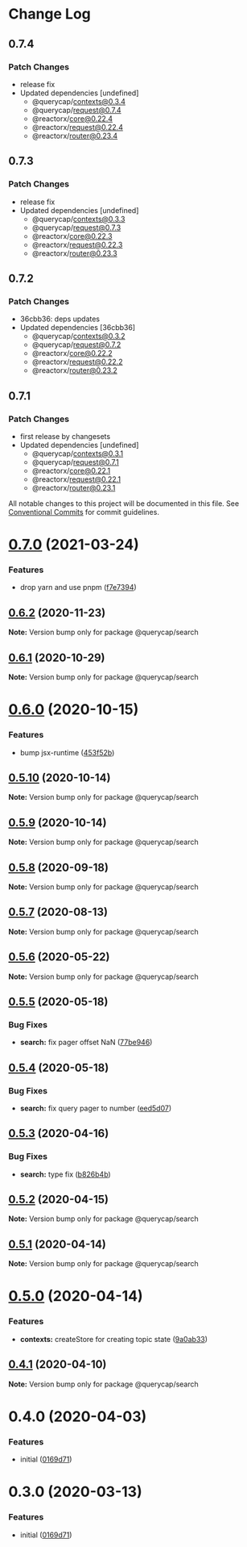 # Change Log

## 0.7.4

### Patch Changes

- release fix
- Updated dependencies [undefined]
  - @querycap/contexts@0.3.4
  - @querycap/request@0.7.4
  - @reactorx/core@0.22.4
  - @reactorx/request@0.22.4
  - @reactorx/router@0.23.4

## 0.7.3

### Patch Changes

- release fix
- Updated dependencies [undefined]
  - @querycap/contexts@0.3.3
  - @querycap/request@0.7.3
  - @reactorx/core@0.22.3
  - @reactorx/request@0.22.3
  - @reactorx/router@0.23.3

## 0.7.2

### Patch Changes

- 36cbb36: deps updates
- Updated dependencies [36cbb36]
  - @querycap/contexts@0.3.2
  - @querycap/request@0.7.2
  - @reactorx/core@0.22.2
  - @reactorx/request@0.22.2
  - @reactorx/router@0.23.2

## 0.7.1

### Patch Changes

- first release by changesets
- Updated dependencies [undefined]
  - @querycap/contexts@0.3.1
  - @querycap/request@0.7.1
  - @reactorx/core@0.22.1
  - @reactorx/request@0.22.1
  - @reactorx/router@0.23.1

All notable changes to this project will be documented in this file.
See [Conventional Commits](https://conventionalcommits.org) for commit guidelines.

# [0.7.0](https://github.com/querycap/webappkit/compare/@querycap/search@0.6.2...@querycap/search@0.7.0) (2021-03-24)

### Features

- drop yarn and use pnpm ([f7e7394](https://github.com/querycap/webappkit/commit/f7e7394e1531ffb96ecb3e393e8131451f3e1d9f))

## [0.6.2](https://github.com/querycap/webappkit/compare/@querycap/search@0.6.1...@querycap/search@0.6.2) (2020-11-23)

**Note:** Version bump only for package @querycap/search

## [0.6.1](https://github.com/querycap/webappkit/compare/@querycap/search@0.6.0...@querycap/search@0.6.1) (2020-10-29)

**Note:** Version bump only for package @querycap/search

# [0.6.0](https://github.com/querycap/webappkit/compare/@querycap/search@0.5.10...@querycap/search@0.6.0) (2020-10-15)

### Features

- bump jsx-runtime ([453f52b](https://github.com/querycap/webappkit/commit/453f52b4a7b0e0f987de76da08c9bbb4d39802f8))

## [0.5.10](https://github.com/querycap/webappkit/compare/@querycap/search@0.5.9...@querycap/search@0.5.10) (2020-10-14)

**Note:** Version bump only for package @querycap/search

## [0.5.9](https://github.com/querycap/webappkit/compare/@querycap/search@0.5.8...@querycap/search@0.5.9) (2020-10-14)

**Note:** Version bump only for package @querycap/search

## [0.5.8](https://github.com/querycap/webappkit/compare/@querycap/search@0.5.7...@querycap/search@0.5.8) (2020-09-18)

**Note:** Version bump only for package @querycap/search

## [0.5.7](https://github.com/querycap/webappkit/compare/@querycap/search@0.5.6...@querycap/search@0.5.7) (2020-08-13)

**Note:** Version bump only for package @querycap/search

## [0.5.6](https://github.com/querycap/webappkit/compare/@querycap/search@0.5.5...@querycap/search@0.5.6) (2020-05-22)

**Note:** Version bump only for package @querycap/search

## [0.5.5](https://github.com/querycap/webappkit/compare/@querycap/search@0.5.4...@querycap/search@0.5.5) (2020-05-18)

### Bug Fixes

- **search:** fix pager offset NaN ([77be946](https://github.com/querycap/webappkit/commit/77be946fb6cc548cbd0f1779446bc411875d8c19))

## [0.5.4](https://github.com/querycap/webappkit/compare/@querycap/search@0.5.3...@querycap/search@0.5.4) (2020-05-18)

### Bug Fixes

- **search:** fix query pager to number ([eed5d07](https://github.com/querycap/webappkit/commit/eed5d07e75e1b882363fdb846482f3dbe149aea0))

## [0.5.3](https://github.com/querycap/webappkit/compare/@querycap/search@0.5.2...@querycap/search@0.5.3) (2020-04-16)

### Bug Fixes

- **search:** type fix ([b826b4b](https://github.com/querycap/webappkit/commit/b826b4b56a94990c18c23700ab2903fb5981dc9b))

## [0.5.2](https://github.com/querycap/webappkit/compare/@querycap/search@0.5.1...@querycap/search@0.5.2) (2020-04-15)

**Note:** Version bump only for package @querycap/search

## [0.5.1](https://github.com/querycap/webappkit/compare/@querycap/search@0.5.0...@querycap/search@0.5.1) (2020-04-14)

**Note:** Version bump only for package @querycap/search

# [0.5.0](https://github.com/querycap/webappkit/compare/@querycap/search@0.4.1...@querycap/search@0.5.0) (2020-04-14)

### Features

- **contexts:** createStore for creating topic state ([9a0ab33](https://github.com/querycap/webappkit/commit/9a0ab33376725c94b4a0b813f0ed44dfc3abd9bc))

## [0.4.1](https://github.com/querycap/webappkit/compare/@querycap/search@0.4.0...@querycap/search@0.4.1) (2020-04-10)

**Note:** Version bump only for package @querycap/search

# 0.4.0 (2020-04-03)

### Features

- initial ([0169d71](https://github.com/querycap/webappkit/commit/0169d7105336e71af8f7b32544ae49e29706b189))

# 0.3.0 (2020-03-13)

### Features

- initial ([0169d71](https://github.com/querycap/webappkit/commit/0169d7105336e71af8f7b32544ae49e29706b189))
